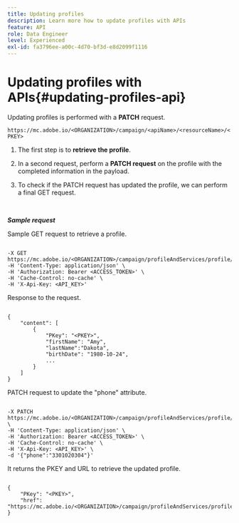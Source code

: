 ```yaml
---
title: Updating profiles
description: Learn more how to update profiles with APIs
feature: API
role: Data Engineer
level: Experienced
exl-id: fa3796ee-a00c-4d70-bf3d-e8d2099f1116
---
```

# Updating profiles with APIs{#updating-profiles-api}

Updating profiles is performed with a **PATCH** request.

 `https://mc.adobe.io/<ORGANIZATION>/campaign/<apiName>/<resourceName>/<PKEY>`

1. The first step is to **retrieve the profile**.

1. In a second request, perform a **PATCH request** on the profile with the completed information in the payload.

1. To check if the PATCH request has updated the profile, we can perform a final GET request.

<br/>

***Sample request***

Sample GET request to retrieve a profile.

```

-X GET https://mc.adobe.io/<ORGANIZATION>/campaign/profileAndServices/profile/<PKEY>\
-H 'Content-Type: application/json' \
-H 'Authorization: Bearer <ACCESS_TOKEN>' \
-H 'Cache-Control: no-cache' \
-H 'X-Api-Key: <API_KEY>'

```

Response to the request.

```

{
    "content": [
        {
            "PKey": "<PKEY>",
            "firstName": "Amy",
            "lastName":"Dakota",
            "birthDate": "1980-10-24",
            ...
        }
    ]
}

```

PATCH request to update the "phone" attribute.

```

-X PATCH https://mc.adobe.io/<ORGANIZATION>/campaign/profileAndServices/profile/<PKEY> \
-H 'Content-Type: application/json' \
-H 'Authorization: Bearer <ACCESS_TOKEN>' \
-H 'Cache-Control: no-cache' \
-H 'X-Api-Key: <API_KEY>' \
-d '{"phone":"3301020304"}'

```

It returns the PKEY and URL to retrieve the updated profile.

```

{
    "PKey": "<PKEY>",
    "href": "https://mc.adobe.io/<ORGANIZATION>/campaign/profileAndServices/profile/@2v1dr3ZKJveMDhAdh0MPnh9hNQQ93qb7AW6BNVVKknjwXvTZRBAgUqz1SNcB4ZndgjqOofx3BwBZYBftlmObISoM3rs"
}

```
